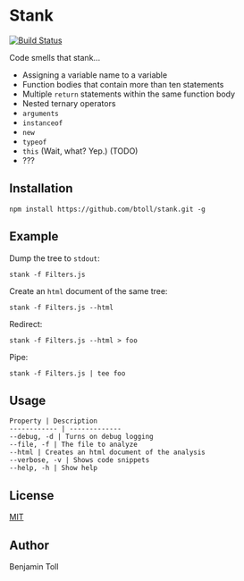 # Stank

[![Build Status](https://travis-ci.org/btoll/stank.svg?branch=master)](https://travis-ci.org/btoll/stank)

Code smells that stank...

- Assigning a variable name to a variable
- Function bodies that contain more than ten statements
- Multiple `return` statements within the same function body
- Nested ternary operators
- `arguments`
- `instanceof`
- `new`
- `typeof`
- `this` (Wait, what? Yep.) (TODO)
- ???

## Installation

`npm install https://github.com/btoll/stank.git -g`

## Example

Dump the tree to `stdout`:

    stank -f Filters.js

Create an `html` document of the same tree:

    stank -f Filters.js --html

Redirect:

    stank -f Filters.js --html > foo

Pipe:

    stank -f Filters.js | tee foo

## Usage

    Property | Description
    ------------ | -------------
    --debug, -d | Turns on debug logging
    --file, -f | The file to analyze
    --html | Creates an html document of the analysis
    --verbose, -v | Shows code snippets
    --help, -h | Show help

## License

[MIT](LICENSE)

## Author

Benjamin Toll

[Esprima]: http://esprima.org/

